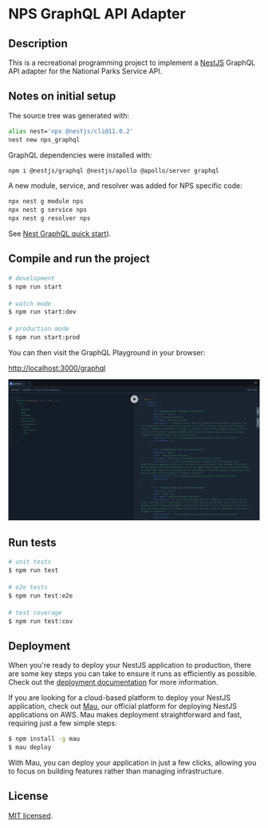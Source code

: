 # NPS GraphQL API Adapter

## Description

This is a recreational programming project to implement a [NestJS](https://github.com/nestjs/nest) GraphQL API
adapter for the National Parks Service API.

## Notes on initial setup

The source tree was generated with:

```bash
alias nest='npx @nestjs/cli@11.0.2'
nest new nps_graphql
```

GraphQL dependencies were installed with:

```bash
npm i @nestjs/graphql @nestjs/apollo @apollo/server graphql
```

A new module, service, and resolver was added for NPS specific code:

```bash
npx nest g module nps
npx nest g service nps
npx nest g resolver nps
```

See [Nest GraphQL quick start](https://docs.nestjs.com/graphql/quick-start)).

## Compile and run the project

```bash
# development
$ npm run start

# watch mode
$ npm run start:dev

# production mode
$ npm run start:prod
```

You can then visit the GraphQL Playground in your browser:

<http://localhost:3000/graphql>

![Preview image of GraphQL Playground](./readme_assets/graphql_playground.png)

## Run tests

```bash
# unit tests
$ npm run test

# e2e tests
$ npm run test:e2e

# test coverage
$ npm run test:cov
```

## Deployment

When you're ready to deploy your NestJS application to production, there are some key steps you can take to ensure it runs as efficiently as possible. Check out the [deployment documentation](https://docs.nestjs.com/deployment) for more information.

If you are looking for a cloud-based platform to deploy your NestJS application, check out [Mau](https://mau.nestjs.com), our official platform for deploying NestJS applications on AWS. Mau makes deployment straightforward and fast, requiring just a few simple steps:

```bash
$ npm install -g mau
$ mau deploy
```

With Mau, you can deploy your application in just a few clicks, allowing you to focus on building features rather than managing infrastructure.

## License

[MIT licensed](https://github.com/nestjs/nest/blob/master/LICENSE).
